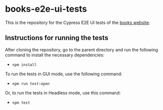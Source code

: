 # books-e2e-ui-tests

This is the repository for the Cypress E2E UI tests of the [books website](https://books-ui-juans.azurewebsites.net/).

## Instructions for running the tests

After cloning the repository, go to the parent directory and run the following command to install the necessary dependencies:
- `npm install`

To run the tests in GUI mode, use the following command:
- `npm run test:open`

Or, to run the tests in Headless mode, use this command:
- `npm test`
